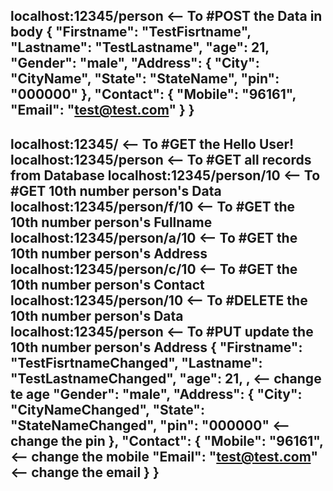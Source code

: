 localhost:12345/person          <-- To #POST the Data in body 
 {
	 	"Firstname": "TestFisrtname",
	 	"Lastname": "TestLastname",
	 	"age": 21,
 	"Gender": "male",
 	"Address": {
 		"City": "CityName",
 		"State": "StateName",
 		"pin": "000000"
 	},
 	"Contact": {
 		"Mobile": "96161",
 		"Email": "test@test.com"
 	}
 }
------------------------------------------------
 localhost:12345/               <-- To #GET the  Hello User!
 localhost:12345/person         <-- To #GET all records from Database 
 localhost:12345/person/10      <-- To #GET 10th number person's Data
 localhost:12345/person/f/10    <-- To #GET the  10th number person's Fullname
 localhost:12345/person/a/10    <-- To #GET the  10th number person's Address
 localhost:12345/person/c/10    <-- To #GET the  10th number person's Contact
 localhost:12345/person/10      <-- To #DELETE the  10th number person's Data
 localhost:12345/person         <-- To #PUT update the  10th number person's Address
  {
	 	"Firstname": "TestFisrtnameChanged",
	 	"Lastname": "TestLastnameChanged",
	 	"age": 21, , <-- change te age
 	"Gender": "male", 
 	"Address": {
 		"City": "CityNameChanged",
 		"State": "StateNameChanged",
 		"pin": "000000" <-- change the pin 
 	},
 	"Contact": {
 		"Mobile": "96161", <-- change the mobile 
 		"Email": "test@test.com" <-- change the email
 	}
 }
 ------------------------------------------------